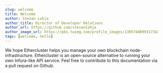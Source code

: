 ```yaml
---
slug: welcome
title: Welcome
author: Stevan Lohja
author_title: Director of Developer Relations
author_url: https://github.com/stevanlohja
author_image_url: https://pbs.twimg.com/profile_images/1305744899317342208/rffsSRnM_400x400.jpg
tags: [welcome, hello]
---
```


We hope Ethercluster helps you manage your own blockchain node-infrastructure. Ethercluster is an open-source alternative to running your own Infura-like API service. Feel free to contribute to this documentation via a pull request on Github.